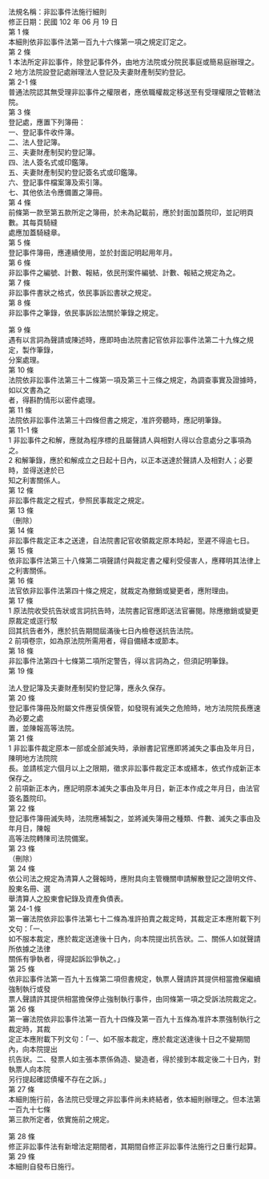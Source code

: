 法規名稱：非訟事件法施行細則  
修正日期：民國 102 年 06 月 19 日  
第 1 條  
本細則依非訟事件法第一百九十六條第一項之規定訂定之。  
第 2 條  
1 本法所定非訟事件，除登記事件外，由地方法院或分院民事庭或簡易庭辦理之。  
2 地方法院設登記處辦理法人登記及夫妻財產制契約登記。  
第 2-1 條  
普通法院認其無受理非訟事件之權限者，應依職權裁定移送至有受理權限之管轄法院。  
第 3 條  
登記處，應置下列簿冊：  
一、登記事件收件簿。  
二、法人登記簿。  
三、夫妻財產制契約登記簿。  
四、法人簽名式或印鑑簿。  
五、夫妻財產制契約登記簽名式或印鑑簿。  
六、登記事件檔案簿及索引簿。  
七、其他依法令應備置之簿冊。  
第 4 條  
前條第一款至第五款所定之簿冊，於未為記載前，應於封面加蓋院印，並記明頁數。其每頁騎縫  
處應加蓋騎縫章。  
第 5 條  
登記事件簿冊，應連續使用，並於封面記明起用年月。  
第 6 條  
非訟事件之編號、計數、報結，依民刑案件編號、計數、報結之規定為之。  
第 7 條  
非訟事件書狀之格式，依民事訴訟書狀之規定。  
第 8 條  
非訟事件之筆錄，依民事訴訟法關於筆錄之規定。  


第 9 條  
遇有以言詞為聲請或陳述時，應即時由法院書記官依非訟事件法第二十九條之規定，製作筆錄，  
分案處理。  
第 10 條  
法院依非訟事件法第三十二條第一項及第三十三條之規定，為調查事實及證據時，如以文書為之  
者，得斟酌情形以密件處理。  
第 11 條  
法院依非訟事件法第三十四條但書之規定，准許旁聽時，應記明筆錄。  
第 11-1 條  
1 非訟事件之和解，應就為程序標的且屬聲請人與相對人得以合意處分之事項為之。  
2 和解筆錄，應於和解成立之日起十日內，以正本送達於聲請人及相對人；必要時，並得送達於已  
知之利害關係人。  
第 12 條  
非訟事件裁定之程式，參照民事裁定之規定。  
第 13 條  
（刪除）  
第 14 條  
非訟事件裁定正本之送達，自法院書記官收領裁定原本時起，至遲不得逾七日。  
第 15 條  
依非訟事件法第三十八條第二項聲請付與裁定書之權利受侵害人，應釋明其法律上之利害關係。  
第 16 條  
法官依非訟事件法第四十條之規定，就裁定為撤銷或變更者，應附理由。  
第 17 條  
1 原法院收受抗告狀或言詞抗告時，法院書記官應即送法官審閱。除應撤銷或變更原裁定或逕行駁  
回其抗告者外，應於抗告期間屆滿後七日內檢卷送抗告法院。  
2 前項卷宗，如為原法院所需用者，得自備繕本或節本。  
第 18 條  
非訟事件法第四十七條第二項所定警告，得以言詞為之，但須記明筆錄。  
第 19 條  


法人登記簿及夫妻財產制契約登記簿，應永久保存。  
第 20 條  
登記事件簿冊及附屬文件應妥慎保管，如發現有滅失之危險時，地方法院院長應速為必要之處  
置，並陳報高等法院。  
第 21 條  
1 非訟事件裁定原本一部或全部滅失時，承辦書記官應即將滅失之事由及年月日，陳明地方法院院  
長。並請核定六個月以上之限期，徵求非訟事件裁定正本或繕本，依式作成新正本保存之。  
2 前項新正本內，應記明原本滅失之事由及年月日，新正本作成之年月日，由法官簽名蓋院印。  
第 22 條  
登記事件簿冊滅失時，法院應補製之，並將滅失簿冊之種類、件數、滅失之事由及年月日，陳報  
高等法院轉陳司法院備案。  
第 23 條  
（刪除）  
第 24 條  
依公司法之規定為清算人之聲報時，應附具向主管機關申請解散登記之證明文件、股東名冊、選  
舉清算人之股東會紀錄及資產負債表。  
第 24-1 條  
第一審法院依非訟事件法第七十二條為准許拍賣之裁定時，其裁定正本應附載下列文句：「一、  
如不服本裁定，應於裁定送達後十日內，向本院提出抗告狀。二、關係人如就聲請所依據之法律  
關係有爭執者，得提起訴訟爭執之。」  
第 25 條  
依非訟事件法第一百九十五條第二項但書規定，執票人聲請許其提供相當擔保繼續強制執行或發  
票人聲請許其提供相當擔保停止強制執行事件，由同條第一項之受訴法院裁定之。  
第 26 條  
第一審法院依非訟事件法第一百九十四條及第一百九十五條為准許本票強制執行之裁定時，其裁  
定正本應附載下列文句：「一、如不服本裁定，應於裁定送達後十日之不變期間內，向本院提出  
抗告狀。二、發票人如主張本票係偽造、變造者，得於接到本裁定後二十日內，對執票人向本院  
另行提起確認債權不存在之訴。」  
第 27 條  
本細則施行前，各法院已受理之非訟事件尚未終結者，依本細則辦理之。但本法第一百九十七條  
第三款所定者，依實施前之規定。  


第 28 條  
修正非訟事件法有新增法定期間者，其期間自修正非訟事件法施行之日重行起算。  
第 29 條  
本細則自發布日施行。  


